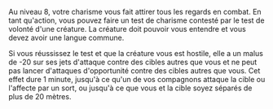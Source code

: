 Au niveau 8, votre charisme vous fait attirer tous les regards en combat. En tant qu'action, vous pouvez faire un test de charisme contesté par le test de volonté d'une créature. La créature doit pouvoir vous entendre et vous devez avoir une langue commune.

Si vous réussissez le test et que la créature vous est hostile, elle a un malus de -20 sur ses jets d'attaque contre des cibles autres que vous et ne peut pas lancer d'attaques d'opportunité contre des cibles autres que vous. Cet effet dure 1 minute, jusqu'à ce qu'un de vos compagnons attaque la cible ou l'affecte par un sort, ou jusqu'à ce que vous et la cible soyez séparés de plus de 20 mètres.